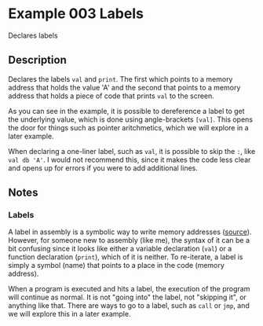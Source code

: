 # Example 003 Labels

Declares labels

## Description

Declares the labels `val` and `print`. The first which points to a memory address that holds the value 'A' and the second that points to a memory address that holds a piece of code that prints `val` to the screen.

As you can see in the example, it is possible to dereference a label to get the underlying value, which is done using angle-brackets `[val]`. This opens the door for things such as pointer aritchmetics, which we will explore in a later example.

When declaring a one-liner label, such as `val`, it is possible to skip the `:`, like `val db 'A'`. I would not recommend this, since it makes the code less clear and opens up for errors if you were to add additional lines.

## Notes

### Labels

A label in assembly is a symbolic way to write memory addresses ([source](https://stackoverflow.com/a/44818531/3303776)). However, for someone new to assembly (like me), the syntax of it can be a bit confusing since it looks like either a variable declaration (`val`) or a function declaration (`print`), which of it is neither. To re-iterate, a label is simply a symbol (name) that points to a place in the code (memory address).

When a program is executed and hits a label, the execution of the program will continue as normal. It is not "going into" the label, not "skipping it", or anything like that. There are ways to go to a label, such as `call` or `jmp`, and we will explore this in a later example.
